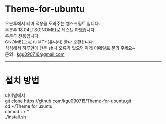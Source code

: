 # Theme-for-ubuntu
우분투에서 테마 적용을 도와주는 쉘스크립트 입니다.<br>
우분투 18.04LTS(GNOME)로 테스트 하였습니다.<br>
우분투 전용입니다.<br>
GNOME(그놈)/UNITY(유니티) 둘다 호환됩니다.<br>
심심해서 하루만에 만든 sh니 오류가 있으면 아래 이메일로 문의 주세요~<br>
문의 : <kgu090716@gmail.com>

--------------------------------------
# 설치 방법
터미널에서<br>
git clone https://github.com/kgu090716/Theme-for-ubuntu.git<br>
cd ~/Theme for ubuntu<br>
chmod +x *<br>
./install.sh<br>
